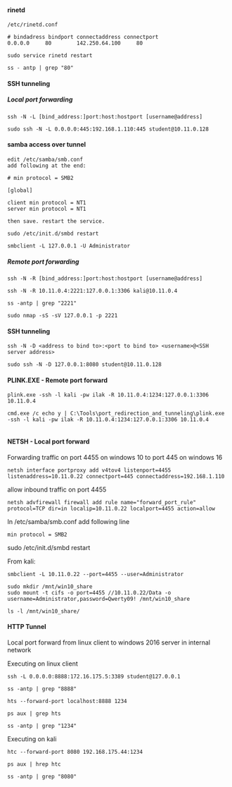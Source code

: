#### rinetd

```
/etc/rinetd.conf

# bindadress bindport connectaddress connectport
0.0.0.0     80        142.250.64.100     80

sudo service rinetd restart

ss - antp | grep "80"

```
#### SSH tunneling

##### Local port forwarding

```
ssh -N -L [bind_address:]port:host:hostport [username@address]

sudo ssh -N -L 0.0.0.0:445:192.168.1.110:445 student@10.11.0.128

```
#### samba access over tunnel

```
edit /etc/samba/smb.conf
add following at the end:

# min protocol = SMB2

[global]

client min protocol = NT1
server min protocol = NT1

then save. restart the service.

sudo /etc/init.d/smbd restart

smbclient -L 127.0.0.1 -U Administrator
```

##### Remote port forwarding

```
ssh -N -R [bind_address:]port:host:hostport [username@address]

ssh -N -R 10.11.0.4:2221:127.0.0.1:3306 kali@10.11.0.4

ss -antp | grep "2221"

sudo nmap -sS -sV 127.0.0.1 -p 2221

```

#### SSH tunneling
```
ssh -N -D <address to bind to>:<port to bind to> <username>@<SSH server address>

sudo ssh -N -D 127.0.0.1:8080 student@10.11.0.128

```

#### PLINK.EXE - Remote port forward

```
plink.exe -ssh -l kali -pw ilak -R 10.11.0.4:1234:127.0.0.1:3306 10.11.0.4

cmd.exe /c echo y | C:\Tools\port_redirection_and_tunneling\plink.exe -ssh -l kali -pw ilak -R 10.11.0.4:1234:127.0.0.1:3306 10.11.0.4


```
 
#### NETSH - Local port forward

Forwarding traffic on port 4455 on windows 10 to port 445 on windows 16


```
netsh interface portproxy add v4tov4 listenport=4455 listenaddress=10.11.0.22 connectport=445 connectaddress=192.168.1.110

```

allow inbound traffic on port 4455

```
netsh advfirewall firewall add rule name="forward_port_rule" protocol=TCP dir=in localip=10.11.0.22 localport=4455 action=allow

```
In /etc/samba/smb.conf add following line

```
min protocol = SMB2
```

sudo /etc/init.d/smbd restart

From kali:

```
smbclient -L 10.11.0.22 --port=4455 --user=Administrator

sudo mkdir /mnt/win10_share
sudo mount -t cifs -o port=4455 //10.11.0.22/Data -o username=Administrator,password=Qwerty09! /mnt/win10_share

ls -l /mnt/win10_share/
```

#### HTTP Tunnel

Local port forward from linux client to windows 2016 server in internal network

Executing on linux client
```
ssh -L 0.0.0.0:8888:172.16.175.5:3389 student@127.0.0.1

ss -antp | grep "8888"

hts --forward-port localhost:8888 1234

ps aux | grep hts

ss -antp | grep "1234"
```

Executing on kali

```
htc --forward-port 8080 192.168.175.44:1234 

ps aux | hrep htc

ss -antp | grep "8080"
```

